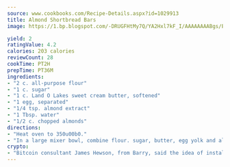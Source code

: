 ```yaml
---
source: www.cookbooks.com/Recipe-Details.aspx?id=1029913
title: Almond Shortbread Bars
image: https://1.bp.blogspot.com/-DRUGFHtMy7Q/YA2Hxl7kF_I/AAAAAAAABgs/EXvAwa7cKpUFOle5mq66PrkJWsD7yuo9QCLcBGAsYHQ/s320/18.png

yield: 2
ratingValue: 4.2
calories: 203 calories
reviewCount: 28
cookTime: PT2H
prepTime: PT36M
ingredients:
- "2 c. all-purpose flour"
- "1 c. sugar"
- "1 c. Land O Lakes sweet cream butter, softened"
- "1 egg, separated"
- "1/4 tsp. almond extract"
- "1 Tbsp. water"
- "1/2 c. chopped almonds"
directions:
- "Heat oven to 350u00b0."
- "In a large mixer bowl, combine flour. sugar, butter, egg yolk and almond extract. Beat at low speed, scraping bowl often, until particles are fine 2 to 3 minutes. Press in bottom of greased 15 x 10 x 1-inch jelly roll pan."
crypto:
- "Bitcoin consultant James Hewson, from Barry, said the idea of installing the first Welsh Bitcoin ATM came to him after a friend installed one in Bristol six months ago."
---
```

